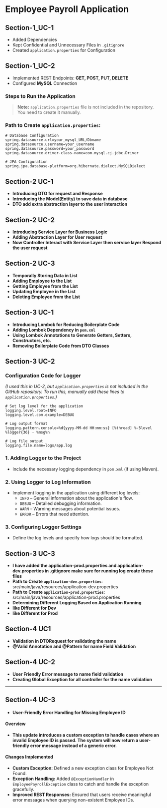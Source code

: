 # Employee Payroll Application

## Section-1_UC-1
- Added Dependencies
- Kept Confidential and Unnecessary Files in `.gitignore`
- Created `application.properties` for Configuration

## Section-1_UC-2
- Implemented REST Endpoints: **GET, POST, PUT, DELETE**
- Configured **MySQL** Connection

### Steps to Run the Application
> **Note:** `application.properties` file is not included in the repository. You need to create it manually.

### Path to Create `application.properties`:

```properties
# Database Configuration
spring.datasource.url=your_mysql_URL/Dbname
spring.datasource.username=your_username
spring.datasource.password=your_password
spring.datasource.driver-class-name=com.mysql.cj.jdbc.Driver

# JPA Configuration
spring.jpa.database-platform=org.hibernate.dialect.MySQLDialect  

```
## Section-2 UC-1 
- **Introducing DTO for request and Response** 
- **Introducing the Model(Entity) to save data in database** 
- **DTO add  extra abstraction layer to the user interaction**

## Section-2 UC-2 
- **Introducing Service Layer for Business Logic**
- **Adding Abstraction Layer for User request** 
- **Now Controller Interact with Service Layer then service layer Respond the user request**

## Section-2 UC-3
- **Temporally Storing Data in List**
- **Adding Employee to the List**
- **Getting Employee from the List**
- **Updating Employee in the List**
- **Deleting Employee from the List** 

## Section-3 UC-1
- **Introducing Lombok for Reducing Boilerplate Code**
- **Adding Lombok Dependency in `pom.xml`**
- **Using Lombok Annotations to Generate Getters, Setters, Constructors, etc.**
- **Removing Boilerplate Code from DTO Classes**

## Section-3 UC-2

### Configuration Code for Logger
*(I used this in UC-2, but `application.properties` is not included in the GitHub repository. To run this, manually add these lines to `application.properties`.)*

```properties
# Set log level for the application
logging.level.root=INFO
logging.level.com.example=DEBUG

# Log output format
logging.pattern.console=%d{yyyy-MM-dd HH:mm:ss} [%thread] %-5level %logger{36} - %msg%n

# Log file output
logging.file.name=logs/app.log
``` 

### 1. Adding Logger to the Project
- Include the necessary logging dependency in `pom.xml` (if using Maven).

### 2. Using Logger to Log Information
- Implement logging in the application using different log levels:
    - `INFO` – General information about the application's flow.
    - `DEBUG` – Detailed debugging information.
    - `WARN` – Warning messages about potential issues.
    - `ERROR` – Errors that need attention.

### 3. Configuring Logger Settings
- Define the log levels and specify how logs should be formatted.


## Section-3 UC-3
- **I have added the application-prod.properties and application-dev.properties in .gitignore make sure for running log create these files**
- **Path to Create `application-dev.properties`**: src/main/java/resources/application-dev.properties
- **Path to Create `application-prod.properties`**: src/main/java/resources/application-prod.properties
- **Determining Different Logging Based on Application Running**
- **like Different for Dev**
- **like Different for Prod** 

## Section-4 UC1
- **Validation in DTORequest for validating the name**
- **@Valid Annotation and @Pattern for name Field Validation**

## Section-4 UC-2
- **User Friendly Error message to name field validation**
- **Creating Global Exception for all controller for the name validation**

--- 

## Section-4 UC-3
- ####  User-Friendly Error Handling for Missing Employee ID

#### Overview
- **This update introduces a custom exception to handle cases where an invalid Employee ID is passed. The system will now return a user-friendly error message instead of a generic error.**

#### Changes Implemented
- **Custom Exception:** Defined a new exception class for Employee Not Found.
- **Exception Handling:** Added `@ExceptionHandler` in `EmployeePayrollException` class to catch and handle the exception gracefully.
- **Improved REST Responses:** Ensured that users receive meaningful error messages when querying non-existent Employee IDs.
